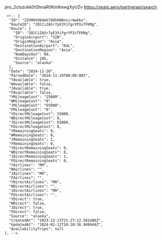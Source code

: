   pro_2cIuzukk0tShnaR0KmKewgXyUZv	https://seats.aero/partnerapi/search


 	
	 <!-- {
      "ID": "2ZVMXVO04mkl9OhkN8nxirmwkku",
      "RouteID": "2QlCiZASr7yE3YifgrYPIvTFKMg",
      "Route": {
        "ID": "2QlCiZASr7yE3YifgrYPIvTFKMg",
        "OriginAirport": "SIN",
        "OriginRegion": "Asia",
        "DestinationAirport": "KUL",
        "DestinationRegion": "Asia",
        "NumDaysOut": 60,
        "Distance": 185,
        "Source": "alaska"
      },
      "Date": "2024-11-20",
      "ParsedDate": "2024-11-20T00:00:00Z",
      "YAvailable": true,
      "WAvailable": false,
      "JAvailable": true,
      "FAvailable": false,
      "YMileageCost": "25000",
      "WMileageCost": "0",
      "JMileageCost": "65000",
      "FMileageCost": "0",
      "YDirectMileageCost": 25000,
      "WDirectMileageCost": 0,
      "JDirectMileageCost": 65000,
      "FDirectMileageCost": 0,
      "YRemainingSeats": 9,
      "WRemainingSeats": 0,
      "JRemainingSeats": 1,
      "FRemainingSeats": 0,
      "YDirectRemainingSeats": 9,
      "WDirectRemainingSeats": 0,
      "JDirectRemainingSeats": 1,
      "FDirectRemainingSeats": 0,
      "YAirlines": "MH",
      "WAirlines": "",
      "JAirlines": "MH",
      "FAirlines": "",
      "YDirectAirlines": "MH",
      "WDirectAirlines": "",
      "JDirectAirlines": "MH",
      "FDirectAirlines": "",
      "YDirect": true,
      "WDirect": false,
      "JDirect": true,
      "FDirect": false,
      "Source": "alaska",
      "CreatedAt": "2023-12-13T21:27:12.561486Z",
      "UpdatedAt": "2024-02-12T10:20:36.949944Z",
      "AvailabilityTrips": null
    }, -->









